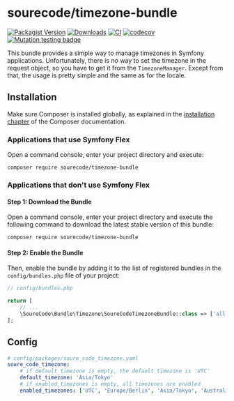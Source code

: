 
# sourecode/timezone-bundle

[![Packagist Version](https://img.shields.io/packagist/v/sourecode/timezone-bundle.svg)](https://packagist.org/packages/sourecode/timezone-bundle)
[![Downloads](https://img.shields.io/packagist/dt/sourecode/timezone-bundle.svg)](https://packagist.org/packages/sourecode/timezone-bundle)
[![CI](https://github.com/SoureCode/TimezoneBundle/actions/workflows/ci.yml/badge.svg?branch=master)](https://github.com/SoureCode/TimezoneBundle/actions/workflows/ci.yml)
[![codecov](https://codecov.io/gh/SoureCode/TimezoneBundle/branch/master/graph/badge.svg?token=3862YZNG87)](https://codecov.io/gh/SoureCode/TimezoneBundle)
[![Mutation testing badge](https://img.shields.io/endpoint?style=flat&url=https%3A%2F%2Fbadge-api.stryker-mutator.io%2Fgithub.com%2FSoureCode%2FTimezoneBundle%2Fmaster)](https://dashboard.stryker-mutator.io/reports/github.com/SoureCode/TimezoneBundle/master)


This bundle provides a simple way to manage timezones in Symfony applications.
Unfortunately, there is no way to set the timezone in the request object, so you have to get it from the `TimezoneManager`.
Except from that, the usage is pretty simple and the same as for the locale.

## Installation

Make sure Composer is installed globally, as explained in the
[installation chapter](https://getcomposer.org/doc/00-intro.md)
of the Composer documentation.

### Applications that use Symfony Flex

Open a command console, enter your project directory and execute:

```console
composer require sourecode/timezone-bundle
```

### Applications that don't use Symfony Flex

#### Step 1: Download the Bundle

Open a command console, enter your project directory and execute the
following command to download the latest stable version of this bundle:

```console
composer require sourecode/timezone-bundle
```

#### Step 2: Enable the Bundle

Then, enable the bundle by adding it to the list of registered bundles
in the `config/bundles.php` file of your project:

```php
// config/bundles.php

return [
    // ...
    \SoureCode\Bundle\Timezone\SoureCodeTimezoneBundle::class => ['all' => true],
];
```

## Config

```yaml
# config/packages/soure_code_timezone.yaml
soure_code_timezone:
    # if default_timezone is empty, the default timezone is 'UTC'
    default_timezone: 'Asia/Tokyo'
    # if enabled_timezones is empty, all timezones are enabled
    enabled_timezones: ['UTC', 'Europe/Berlin', 'Asia/Tokyo', 'Australia/Sydney']
```